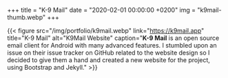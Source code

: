 +++
title = "K-9 Mail"
date = "2020-02-01 00:00:00 +0200"
img = "k9mail-thumb.webp"
+++

{{< figure src="/img/portfolio/k9mail.webp" link="https://k9mail.app" title="K-9 Mail" alt="K9Mail Website" caption="**K-9 Mail** is an open source email client for Android with many advanced features. I stumbled upon an issue on their issue tracker on GitHub related to the website design so I decided to give them a hand and created a new website for the project, using Bootstrap and Jekyll." >}}
